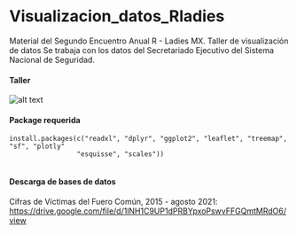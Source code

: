 # Visualizacion_datos_Rladies
Material del Segundo Encuentro Anual R - Ladies MX. Taller de visualización de datos
Se trabaja con los datos del Secretariado Ejecutivo del Sistema Nacional de Seguridad.

#### Taller
![alt text](https://pbs.twimg.com/media/E_2SUqzVcAwpEA9?format=jpg&name=large)







#### Package requerida
```
install.packages(c("readxl", "dplyr", "ggplot2", "leaflet", "treemap", "sf", "plotly"
                 "esquisse", "scales"))
      

```

#### Descarga de bases de datos

Cifras de Víctimas del Fuero Común, 2015 - agosto 2021:
https://drive.google.com/file/d/1lNH1C9UP1dPRBYpxoPswvFFGQmtMRdO6/view
